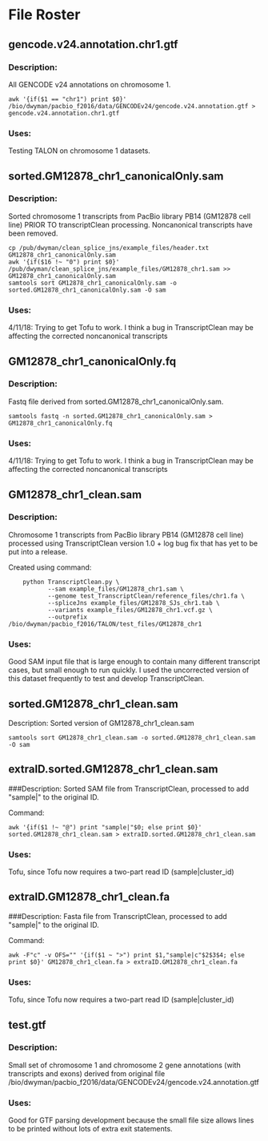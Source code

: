 # File Roster

## gencode.v24.annotation.chr1.gtf
### Description:
All GENCODE v24 annotations on chromosome 1.

```
awk '{if($1 == "chr1") print $0}' /bio/dwyman/pacbio_f2016/data/GENCODEv24/gencode.v24.annotation.gtf > gencode.v24.annotation.chr1.gtf
```

### Uses:
Testing TALON on chromosome 1 datasets.

## sorted.GM12878_chr1_canonicalOnly.sam
### Description:
Sorted chromosome 1 transcripts from PacBio library PB14 (GM12878 cell line) PRIOR TO transcriptClean processing. Noncanonical transcripts have been removed. 

```
cp /pub/dwyman/clean_splice_jns/example_files/header.txt GM12878_chr1_canonicalOnly.sam
awk '{if($16 !~ "0") print $0}' /pub/dwyman/clean_splice_jns/example_files/GM12878_chr1.sam >> GM12878_chr1_canonicalOnly.sam
samtools sort GM12878_chr1_canonicalOnly.sam -o sorted.GM12878_chr1_canonicalOnly.sam -O sam
```
### Uses:
4/11/18: Trying to get Tofu to work. I think a bug in TranscriptClean may be affecting the corrected noncanonical transcripts

## GM12878_chr1_canonicalOnly.fq
### Description:
Fastq file derived from sorted.GM12878_chr1_canonicalOnly.sam.
```
samtools fastq -n sorted.GM12878_chr1_canonicalOnly.sam > GM12878_chr1_canonicalOnly.fq
```
### Uses:
4/11/18: Trying to get Tofu to work. I think a bug in TranscriptClean may be affecting the corrected noncanonical transcripts

## GM12878_chr1_clean.sam
### Description:
Chromosome 1 transcripts from PacBio library PB14 (GM12878 cell line) 
processed using TranscriptClean version 1.0 + log bug fix that has yet to be
put into a release.

Created using command:
```
    python TranscriptClean.py \
           --sam example_files/GM12878_chr1.sam \
           --genome test_TranscriptClean/reference_files/chr1.fa \
           --spliceJns example_files/GM12878_SJs_chr1.tab \
           --variants example_files/GM12878_chr1.vcf.gz \
           --outprefix /bio/dwyman/pacbio_f2016/TALON/test_files/GM12878_chr1
```

### Uses:
Good SAM input file that is large enough to contain many different transcript
cases, but small enough to run quickly. I used the uncorrected version of this 
dataset frequently to test and develop TranscriptClean. 

## sorted.GM12878_chr1_clean.sam
Description:
Sorted version of GM12878_chr1_clean.sam

```
samtools sort GM12878_chr1_clean.sam -o sorted.GM12878_chr1_clean.sam -O sam
```

## extraID.sorted.GM12878_chr1_clean.sam
###Description:
Sorted SAM file from TranscriptClean, processed to add "sample|" to the original ID.

Command:
```
awk '{if($1 !~ "@") print "sample|"$0; else print $0}' sorted.GM12878_chr1_clean.sam > extraID.sorted.GM12878_chr1_clean.sam
```

### Uses:
Tofu, since Tofu now requires a two-part read ID (sample|cluster_id)

## extraID.GM12878_chr1_clean.fa
###Description:
Fasta file from TranscriptClean, processed to add "sample|" to the original ID.

Command:
```
awk -F"c" -v OFS="" '{if($1 ~ ">") print $1,"sample|c"$2$3$4; else print $0}' GM12878_chr1_clean.fa > extraID.GM12878_chr1_clean.fa
```

### Uses:
Tofu, since Tofu now requires a two-part read ID (sample|cluster_id)

## test.gtf
### Description:
Small set of chromosome 1 and chromosome 2 gene annotations (with transcripts
and exons) derived from original file
/bio/dwyman/pacbio_f2016/data/GENCODEv24/gencode.v24.annotation.gtf

### Uses:
Good for GTF parsing development because the small file size allows lines to be
printed without lots of extra exit statements.
